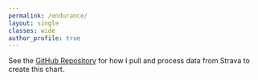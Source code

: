 ```yaml
---
permalink: /endurance/
layout: single
classes: wide
author_profile: true
---
```


<div id="active_time"></div>
 <!-- Load d3.js -->
 <script src="https://d3js.org/d3.v5.js"></script>
 <script>
 	d3.csv("https://raw.githubusercontent.com/harveybarnhard/endur/main/data/strava_activities_sub.csv")
 	  .then(function(data) {
 					var parseDate = d3.timeParse("%m-%d-%Y");
 					// Format the data
 					data.forEach(function(d) {
 						// turn the date string into a date object
 						var value = { monday: parseDate(d.monday) };
 						d.Ran = d.Run_moving_time;
 						d.Cycled = d.Ride_moving_time;
 						d.Zwifted = d.VirtualRide_moving_time;
 						d.Other = d.Other_moving_time;
 						// adding calculated data to each count in preparation for stacking
 						var y0 = 0; // keeps track of where the "previous" value "ended"
 						value.counts = ["Ran", "Cycled", "Zwifted", "Other"].map(function(name) {
 								return { name: name,
 												 y0: y0,
 												 // add this count on to the previous "end" to create a range,
 												//  and update the "previous end" for the next iteration
 												 y1: y0 += +d[name]
 											 };
 						});
 						// quick way to get the total from the previous calculations
 						value.total = value.counts[value.counts.length - 1].y1;
 						d.value = value
 					});
 								// ---------------------------------- //
 								// Variable creation while data loads //
 								// ---------------------------------- //
 								var margin = {top: 60, right: 50, bottom: 50, left: 50},
 										width = 1200 - margin.left - margin.right,
 										height = 500 - margin.top - margin.bottom;
 								    marginOverview = { top: 480, right: margin.right, bottom: 20,  left: margin.left },
 								    heightOverview = 600 - marginOverview.top - marginOverview.bottom;
 								// some colours to use for the bars
 								var colour = d3.scaleOrdinal()
 								               .range(d3.schemeTableau10);
 								// mathematical scales for the x and y axes
 								var x = d3.scaleTime()
 								                .range([0, width]);
 								var y = d3.scaleLinear()
 								                .range([height, 0]);
 								var xOverview = d3.scaleTime()
 								                .range([0, width]);
 								var yOverview = d3.scaleLinear()
 								                .range([heightOverview, 0]);
 								// rendering for the x and y axes
 								var xAxis = d3.axisBottom()
 								                .scale(x).ticks(5)
 								var yAxis = d3.axisLeft()
 								                .scale(y)
 								var xAxisOverview = d3.axisBottom()
 								                .scale(xOverview).ticks(5)
 								// something for us to render the chart into
 								var svg = d3.select("#active_time")
 								                .append("svg") // the overall space
 								                    .attr("viewBox", "0 0 1200 600")
 								var main = svg.append("g")
 								                .attr("class", "main")
 								                .attr("transform", "translate(" + margin.left + "," + margin.top + ")");
 								var overview = svg.append("g")
 								                    .attr("class", "overview")
 								                    .attr("transform", "translate(" + marginOverview.left + "," + marginOverview.top + ")");
 								// brush tool to let us zoom and pan using the overview chart
 								function brushed() {
 										// update the main chart's x axis data range
 										x.domain(d3.event.selection === null ? xOverview.domain() : d3.event.selection.map(xOverview.invert))
 									// 604800000 is the number of milliseconds in a week
 									// redraw the bars on the main chart
 										main.selectAll(".bar.stack")
 														.attr("transform", function(d) { return "translate(" + x(d.value.monday) + ",0)"; })
 										main.selectAll(".bar")
 														.attr("width", x.range()[1]/((x.domain()[1] - x.domain()[0])/604800000) - 0.2)
 										// redraw the x axis of the main chart
 										main.select(".x.axis").call(xAxis);
 								}
 								var brush = d3.brushX()
 								                    //.x(xOverview)
 								                    .extent([[0, -6], [width, heightOverview]])
 								                    .on("start brush end", brushed)
 								const defaultSelection = [900, x.range()[1]];
 								// Info box
 								var heightInfobox = 43
 								var infobox = svg.append("text")
 										.attr("id", "infobox")
 										.attr("x", 40)
 										.attr("y", heightInfobox)
 										.attr("width", 1)
 										.style("opacity", 0)
 								// Vertical line for clarity
 								var vertical = svg.append("rect")
 										.style("fill", "var(--text-color)")
 										.style("z-index", "19")
 										.style("opacity", 0)
 										.attr("pointer-events", "none")
 										.style("fill", "white")
 								var horizontal = svg.append("rect")
 										.style("width", width)
 										.style("height", 2)
 										.style("x", margin.left)
 										.style("fill", "var(--text-color)")
 										.style("z-index", "19")
 										.style("opacity", 0)
 										.attr("pointer-events", "none")
 								// How to format date and hour strings?
 								var formatDate = d3.timeFormat("%B %d, %Y")
 								var formatHour = d3.format(".1f")
 					d3
 					  .select(".target")  // select the elements that have the class 'target'
 					  .style("stroke-width", 8) // change their style: stroke width is not equal to 8 pixels
 									// data ranges for the x and y axes
 									x.domain(d3.extent(data, function(d) { return d.value.monday; }));
 									y.domain([0, 45]);
 									xOverview.domain(x.domain());
 									yOverview.domain(y.domain());
 									// https://observablehq.com/@didoesdigital/22-june-2020-d3-bar-chart-brush-work-in-progress?collection=@didoesdigital/journal-getting-started-with-data-viz-collection
 									// data range for the bar colours
 									// (essentially maps attribute names to colour values)
 									colour.domain(data[0].value.counts);
 									// draw the axes now that they are fully set up
 									main.append("g")
 											.attr("class", "x axis")
 											.attr("transform", "translate(0," + height + ")")
 											.call(xAxis);
 									main.append("g")
 											.attr("class", "y axis")
 											.call(yAxis);
 									overview.append("g")
 											.attr("class", "x axis")
 											.attr("transform", "translate(0," + heightOverview + ")")
 											.call(xAxisOverview);
 									var toolTip = function(d) {
 											// Fill out infobox
 											infobox.text("Week of " + formatDate(d.value.monday) + ": ")
 											infobox.append('svg:rect')
 												.attr('x', 460)
 												.attr('y', heightInfobox - 10)
 												.attr('width', 10)
 												.attr('height', 10)
 												.style('fill', d.colour[0])
 											infobox.append('svg:tspan')
 												.attr('x', 480)
 												.attr('y', heightInfobox)
 												.text(formatHour(d.value.counts[0].y1 - d.value.counts[0].y0) + "hrs")
 											infobox.append('svg:tspan')
 												.attr('x', 660)
 												.attr('y', heightInfobox)
 												.text(formatHour(d.value.counts[1].y1 - d.value.counts[1].y0) + "hrs")
 											infobox.append('svg:tspan')
 												.attr('x', 826)
 												.attr('y', heightInfobox)
 												.text(formatHour(d.value.counts[2].y1 - d.value.counts[2].y0) + "hrs")
 											infobox.append('svg:tspan')
 												.attr('x', 973)
 												.attr('y', heightInfobox)
 												.text(formatHour(d.value.counts[3].y1 - d.value.counts[3].y0) + "hrs")
 											infobox.style("opacity", 1)
 											vertical.style("x", x(d.value.monday) + 50)
 															.style("y", y(d.value.total) + margin.top)
 															.style("height", height - y(d.value.total))
 															.style("opacity", 0.4)
 															.style("width", x.range()[1]/((x.domain()[1] - x.domain()[0])/604800000) - 0.2)
 											horizontal.style("y", y(d.value.total) + margin.top)
 																.style("opacity", 0.6)
 										}
 									var noHighlight = function(d){
 										vertical.style("opacity", 0)
 										horizontal.style("opacity", 0)
 										infobox.style("opacity", 0)
 									}
 									// draw the bars
 									main.append("defs").append("clipPath")
 									.attr("id", "clip")
 										.append("rect")
 									.attr("width", width)
 									.attr("height", height);
 									main.append("g")
 													.attr("clip-path", "url(#clip)")
 													.attr("class", "bars")
 											// a group for each stack of bars, positioned with the left side on the date
 											.selectAll(".bar.stack")
 											.data(data)
 											.enter().append("g")
 													.attr("class", "bar stack")
 													.attr("transform", function(d) { return "translate(" + x(d.value.monday) + ",0)"; })
 													.on("mousemove", toolTip)
 													.on("mouseleave", noHighlight)
 											// a bar for each value in the stack, positioned in the correct y positions
 											.selectAll("rect")
 											.data(function(d) { return d.value.counts; })
 											.enter().append("rect")
 													.attr("class", "bar")
 													.attr("width", x.range()[1]/((x.domain()[1] - x.domain()[0])/604800000) - 0.2)
 													.attr("y", function(d) { return y(d.y1); })
 													.attr("height", function(d) { return y(d.y0) - y(d.y1); })
 													.style("fill", function(d) { return colour(d.name); });
 									overview.append("g")
 															.attr("class", "bars")
 											.selectAll(".bar")
 											.data(data)
 											.enter().append("rect")
 													.attr("class", "bar")
 													.attr("x", function(d) { return xOverview(d.value.monday) - 3; })
 													.attr("width", 6)
 													.attr("y", function(d) { return yOverview(d.value.total); })
 													.attr("height", function(d) { return heightOverview - yOverview(d.value.total); })
 													.attr("fill", "var(--accent-bg-color)");
 									// add the brush target area on the overview chart
 									overview.append("g")
 											.attr("class", "x brush")
 											.call(brush)
 											.call(brush.move, defaultSelection)
 											.selectAll("rect")
 													.attr("y", -6)
 													.attr("height", heightOverview + 7);  // +7 is magic number for styling
 									var size = 20
 									// Add the legend
 									svg.selectAll("myrect")
 											.data(["Ran", "Cycled", "Zwifted", "Other"])
 											.enter()
 											.append("rect")
 												.attr("x", function(d,i){ return 420 + i*size*8})
 												.attr("y", 27)
 												.attr("width", size)
 												.attr("height", size)
 												.style("fill", function(d){ return colour(d)})
 									svg.selectAll("mylabels")
 											.data(["Ran", "Cycled", "Zwifted", "Other"])
 											.enter()
 											.append("text")
 												.attr("y", 38.8)
 												.attr("x", function(d,i){ return 445 + i*size*8 })
 												.style("fill", function(d){ return colour(d)})
 												.text(function(d){ return d})
 												.attr("text-anchor", "left")
 												.style("alignment-baseline", "middle")
 		})
 </script>

See the [GitHub Repository](https://github.com/harveybarnhard/endur) for how I pull and process data from Strava to create this chart.
